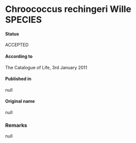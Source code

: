 # Chroococcus rechingeri Wille SPECIES

#### Status
ACCEPTED

#### According to
The Catalogue of Life, 3rd January 2011

#### Published in
null

#### Original name
null

### Remarks
null